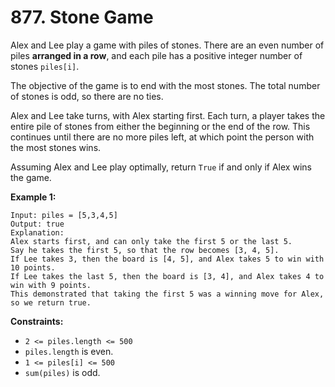# 877. Stone Game

Alex and Lee play a game with piles of stones. There are an even number of piles **arranged in a row**, and each pile has a positive integer number of stones `piles[i]`.

The objective of the game is to end with the most stones. The total number of stones is odd, so there are no ties.

Alex and Lee take turns, with Alex starting first. Each turn, a player takes the entire pile of stones from either the beginning or the end of the row. This continues until there are no more piles left, at which point the person with the most stones wins.

Assuming Alex and Lee play optimally, return `True` if and only if Alex wins the game.

 

**Example 1:**

```
Input: piles = [5,3,4,5]
Output: true
Explanation: 
Alex starts first, and can only take the first 5 or the last 5.
Say he takes the first 5, so that the row becomes [3, 4, 5].
If Lee takes 3, then the board is [4, 5], and Alex takes 5 to win with 10 points.
If Lee takes the last 5, then the board is [3, 4], and Alex takes 4 to win with 9 points.
This demonstrated that taking the first 5 was a winning move for Alex, so we return true.
```

 

**Constraints:**

- `2 <= piles.length <= 500`
- `piles.length` is even.
- `1 <= piles[i] <= 500`
- `sum(piles)` is odd.